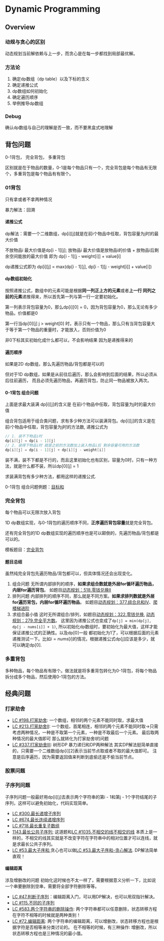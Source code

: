 # Dynamic Programming

## Overview
### 动规与贪心的区别
动态规划当前解依赖与上一步，而贪心是在每一步都找到局部最优解。

### 方法论
1. 确定dp数组（dp table）以及下标的含义
2. 确定递推公式
3. dp数组如何初始化
4. 确定遍历顺序
5. 举例推导dp数组

### Debug
确认dp数组与自己的理解是否一致，而不要黑盒式地理解


## 背包问题
0-1背包， 完全背包， 多重背包 

区别就是在于物品的数量，0-1是每个物品只有一个，完全背包是每个物品有无限个，多重背包是每个物品有有限个。
### 01背包
只有拿或者不拿两种情况

暴力解法：回溯

#### 递推公式
dp解法：需要一个二维数组，dp[i][j]就是在前i个物品中任取，背包容量为j时的最大价值

不放物品i 最大价值是dp[i - 1][j]; 放物品i 最大价值是放物品i的价值 + 放物品i后剩余空间能放的最大价值 
即为 dp[i - 1][j - weight[i]] + value[i]

dp递推公式即为 dp[i][j] = max(dp[i - 1][j], dp[i - 1][j - weight[i]] + value[i])

#### dp数组初始化
按照递推公式，数组中的元素可能是根据**同一列正上方的元素**或者**上一行 同列之前的元素**递推得来，所以首先第一列与第一行一定要初始化。

第一列表示背包容量为0，那么dp[i][0] = 0，因为背包容量为0，那么无论有多少物品，价值都是0

第一行当dp[0][j] j > weight[0] 时，表示只有一个物品，那么只有当背包容量大于等于第一个物品的重量时，才能放入，否则价值为0

非0下标其实初始化成什么都可以，不会影响结果 因为是递推得来的

#### 遍历顺序
如果是2D dp数组，那么先遍历物品/背包都是可以的

但对于1D dp数组，如果是从前往后遍历，那么会影响到后面的结果，所以必须从后往前遍历，
而且必须先遍历物品，再遍历背包，防止同一物品被放入两次。

#### 0-1背包 组合问题
上面是求最大装满 dp[i][j]的含义是 在前i个物品中任取，背包容量为j时的最大价值

组合背包适用于组合类问题，求有多少种方法可以装满背包。dp[i][j]的含义是在前i个物品中任取，背包容量为j时的方法数,
递推公式为
```c++ 
// 1. 装不下物品i时
dp[i][j] = dp[i - 1][j]
// 2. 装得下物品i时 就是之前的方法数加上装入物品i后 剩余容量可用的方法数
dp[i][j] = dp[i - 1][j] + dp[i][j - weight[i]]
```
装不满，装不下都是不行的，而且这里初始化也有区别，容量为0时，只有一种方法，就是什么都不装，所以dp[0][j] = 1

求装满背包有多少种方法，都用这样的递推公式.

0-1背包 组合问题例题：[目标和](./target_sum.cpp)

### 完全背包
每个物品可以无限次放入背包

1D dp数组实现，与0-1背包的遍历顺序不同，**正序遍历背包容量**就是完全背包。

还有完全背包的1D dp数组实现的遍历顺序也是可以颠倒的，先遍历物品/背包都是可以的。

模板题目：[完全背包](./complete_knapsack.cpp)

#### 题目总结

虽然纯完全背包先遍历物品/背包都可以，但具体情况还会出现变化。

1. 组合问题 无所谓内部排列的顺序，**如果求组合数就是外层for循环遍历物品，内层for遍历背包**。 如题目[动态规划：518.零钱兑换II](./coin_change_ii.cpp)
2. 排列问题 内部排列的顺序不同，那么就是不同方案。**如果求排列数就是外层for遍历背包，内层for循环遍历物品**。 如题目[动态规划：377.组合总和IV](./combination_sum_iv.cpp)、[爬楼梯进阶](./climbing_stairs_ii.cpp)
3. 求组合最小值 这时无所谓组合/排列，如题目[动态规划：322.零钱兑换](./coin_change.cpp), [动态规划：279.完全平方数](./perfect_squares.cpp)。
这里因为递推公式也变成了```dp[j] = min(dp[j], dp[j - nums[i]] + 1)```, 所以初始化dp数组时，要初始化为最大值，这样才能保证递推公式的正确性。以及dp[0]一般
都初始化为1了，可以根据后面的元素递推测试一下。比如$i = nums[i]$的情况，根据递推公式dp[j]应该是多少，就可以确定dp[0].
### 多重背包
多种物品，每个物品有有限个。做法就是将多重背包转化为0-1背包，将每个物品拆分成多个物品，然后使用0-1背包的方法。

## 经典问题

### 打家劫舍
- [LC #198.打家劫舍](./house_robber.cpp): 一个数组，相邻的两个元素不能同时取，求最大值
- [LC #213.打家劫舍II](./house_robber_ii.cpp): 一个数组，首尾相连，相邻的两个元素不能同时取->只需考虑两种情况，一种是不取第一个元素，一种是不取最后一个元素。
最后取两种情况的最大值即可 那么就转化为打家劫舍I的问题
- [LC #337.打家劫舍III](./house_robber_iii.cpp): 树形DP 暴力递归和DP两种解法 其实DP解法挺简单直接的，只需要一个二维数组dp[i][2]表示当前节点取或者不取的最大值即可。
注意是后序遍历，因为需要返回值来判断到底偷还是不偷当前节点。
### 股票问题

### 子序列问题
子序列问题一般最好用dp[i][j]去表示两个字符串的第i - 1和第j - 1个字符结尾的子序列，这样可以避免初始化，代码实现简单。
- [LC #300.最长递增子序列](./longest_increasing_subsequence.cpp)
- [LC #674.最长连续递增序列](./longest_continuous_increasing_subsequence.cpp)
- [LC #718.最长重复子数组](./maximum_length_of_repeated_subarray.cpp)
- [1143.最长公共子序列](./longest_common_subsequence.cpp); 这道题和[LC #1035.不相交的线不相交的线](https://leetcode.cn/problems/uncrossed-lines/description/)
本质上是一样的，不相交的线其实就是不改变字符在字符串中的相对位置才可以连线，就是求最长公共子序列。
- [LC #53.最大子序和](./maximum_subarray_dp.cpp),贪心也可以做[LC #53.最大子序和-贪心解法](../greedy_algorithm/maximum_subarray.cpp). DP解法简单直观！
#### 编辑距离
涉及增删改的问题 初始化这时候也不太一样了，需要根据意义分析一下，比如说一个串要删除到空串，需要将全部字符删除等等。
- [LC #47.判断子序列](./is_subsequence.cpp)：编辑距离入门，可以用DP解决，也可以用双指针解决。
- [LC #115.不同的子序列](./distinct_subsequences.cpp)
- [LC #583.两个字符串的删除操作](delete_operation_for_two_strings.cpp): 两个字符串都可以任意删除，状态转移方程在字符不相等的时候就是两种类别！
- [LC #72.编辑距离](./edit_distance.cpp): 两个字符串的编辑距离，可以增删改，状态转移方程也是根据字符是否相等来分类讨论的。
在不相等的时候，有三种操作: 增删改，所以状态转移方程也是三种情况的最小值。


